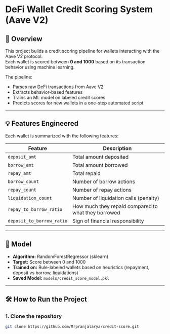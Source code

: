 # DeFi Wallet Credit Scoring System (Aave V2)

## 📌 Overview

This project builds a credit scoring pipeline for wallets interacting with the Aave V2 protocol.  
Each wallet is scored between **0 and 1000** based on its transaction behavior using machine learning.

The pipeline:
- Parses raw DeFi transactions from Aave V2
- Extracts behavior-based features
- Trains an ML model on labeled credit scores
- Predicts scores for new wallets in a one-step automated script

---

## 💡 Features Engineered

Each wallet is summarized with the following features:

| Feature | Description |
|--------|-------------|
| `deposit_amt` | Total amount deposited |
| `borrow_amt` | Total amount borrowed |
| `repay_amt` | Total repaid |
| `borrow_count` | Number of borrow actions |
| `repay_count` | Number of repay actions |
| `liquidation_count` | Number of liquidation calls (penalty) |
| `repay_to_borrow_ratio` | How much they repaid compared to what they borrowed |
| `deposit_to_borrow_ratio` | Sign of financial responsibility |

---

## 🧠 Model

- **Algorithm:** RandomForestRegressor (sklearn)
- **Target:** Score between 0 and 1000
- **Trained on:** Rule-labeled wallets based on heuristics (repayment, deposit vs borrow, liquidations)
- **Saved Model:** `models/credit_score_model.pkl`

---

## 🛠️ How to Run the Project

### 1. Clone the repository
```bash
git clone https://github.com/Mrpranjalarya/credit-score.git